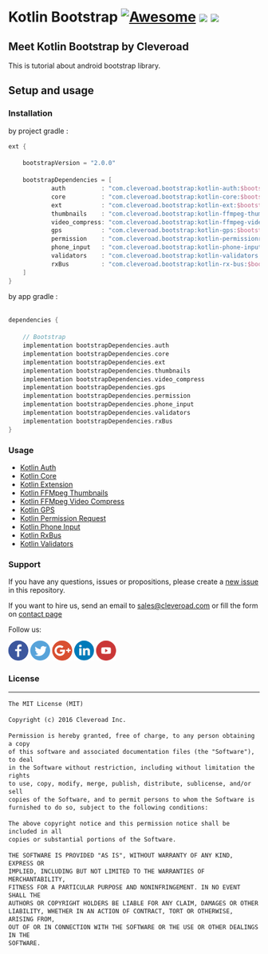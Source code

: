 # Kotlin Bootstrap [![Awesome](https://cdn.rawgit.com/sindresorhus/awesome/d7305f38d29fed78fa85652e3a63e154dd8e8829/media/badge.svg)](https://github.com/sindresorhus/awesome) <img src="https://www.cleveroad.com/public/comercial/label-android.svg" height="19"> <a href="https://www.cleveroad.com/?utm_source=github&utm_medium=label&utm_campaign=contacts"><img src="https://www.cleveroad.com/public/comercial/label-cleveroad.svg" height="19"></a>

## Meet Kotlin Bootstrap by Cleveroad

This is tutorial about android bootstrap library.

## Setup and usage
### Installation
by project gradle :
```groovy
ext {

    bootstrapVersion = "2.0.0"

    bootstrapDependencies = [
            auth          : "com.cleveroad.bootstrap:kotlin-auth:$bootstrapVersion",
            core          : "com.cleveroad.bootstrap:kotlin-core:$bootstrapVersion",
            ext           : "com.cleveroad.bootstrap:kotlin-ext:$bootstrapVersion"
            thumbnails    : "com.cleveroad.bootstrap:kotlin-ffmpeg-thumbnails:$bootstrapVersion"
            video_compress: "com.cleveroad.bootstrap:kotlin-ffmpeg-video-compress:$bootstrapVersion"
            gps           : "com.cleveroad.bootstrap:kotlin-gps:$bootstrapVersion"
            permission    : "com.cleveroad.bootstrap:kotlin-permissionrequest:$bootstrapVersion"
            phone_input   : "com.cleveroad.bootstrap:kotlin-phone-input:$bootstrapVersion"
            validators    : "com.cleveroad.bootstrap:kotlin-validators:$bootstrapVersion",
            rxBus         : "com.cleveroad.bootstrap:kotlin-rx-bus:$bootstrapVersion",
    ]
}
```

by app gradle :
```groovy

dependencies {

    // Bootstrap
    implementation bootstrapDependencies.auth
    implementation bootstrapDependencies.core
    implementation bootstrapDependencies.ext
    implementation bootstrapDependencies.thumbnails
    implementation bootstrapDependencies.video_compress
    implementation bootstrapDependencies.gps
    implementation bootstrapDependencies.permission
    implementation bootstrapDependencies.phone_input
    implementation bootstrapDependencies.validators
    implementation bootstrapDependencies.rxBus
}
```

### Usage ###

- [Kotlin Auth]
- [Kotlin Core]
- [Kotlin Extension]
- [Kotlin FFMpeg Thumbnails]
- [Kotlin FFMpeg Video Compress]
- [Kotlin GPS]
- [Kotlin Permission Request]
- [Kotlin Phone Input]
- [Kotlin RxBus]
- [Kotlin Validators]

### Support ###
If you have any questions, issues or propositions, please create a <a href="../../issues/new">new issue</a> in this repository.

If you want to hire us, send an email to sales@cleveroad.com or fill the form on <a href="https://www.cleveroad.com/contact">contact page</a>

Follow us:

[![Awesome](/images/social/facebook.png)](https://www.facebook.com/cleveroadinc/)   [![Awesome](/images/social/twitter.png)](https://twitter.com/cleveroadinc)   [![Awesome](/images/social/google.png)](https://plus.google.com/+CleveroadInc)   [![Awesome](/images/social/linkedin.png)](https://www.linkedin.com/company/cleveroad-inc-)   [![Awesome](/images/social/youtube.png)](https://www.youtube.com/channel/UCFNHnq1sEtLiy0YCRHG2Vaw)
<br/>

### License ###
* * *
    The MIT License (MIT)
    
    Copyright (c) 2016 Cleveroad Inc.
    
    Permission is hereby granted, free of charge, to any person obtaining a copy
    of this software and associated documentation files (the "Software"), to deal
    in the Software without restriction, including without limitation the rights
    to use, copy, modify, merge, publish, distribute, sublicense, and/or sell
    copies of the Software, and to permit persons to whom the Software is
    furnished to do so, subject to the following conditions:
    
    The above copyright notice and this permission notice shall be included in all
    copies or substantial portions of the Software.
    
    THE SOFTWARE IS PROVIDED "AS IS", WITHOUT WARRANTY OF ANY KIND, EXPRESS OR
    IMPLIED, INCLUDING BUT NOT LIMITED TO THE WARRANTIES OF MERCHANTABILITY,
    FITNESS FOR A PARTICULAR PURPOSE AND NONINFRINGEMENT. IN NO EVENT SHALL THE
    AUTHORS OR COPYRIGHT HOLDERS BE LIABLE FOR ANY CLAIM, DAMAGES OR OTHER
    LIABILITY, WHETHER IN AN ACTION OF CONTRACT, TORT OR OTHERWISE, ARISING FROM,
    OUT OF OR IN CONNECTION WITH THE SOFTWARE OR THE USE OR OTHER DEALINGS IN THE
    SOFTWARE.

[Kotlin Auth]: /kotlin-auth
[Kotlin Core]: /kotlin-core
[Kotlin Extension]: /kotlin-ext
[Kotlin FFMpeg Thumbnails]: /kotlin-ffmpeg-thumbnails
[Kotlin FFMpeg Video Compress]: /kotlin-ffmpeg-video-compress
[Kotlin GPS]: /kotlin-gps
[Kotlin Permission Request]: /kotlin-permissionrequest
[Kotlin Phone Input]: /kotlin-phone-input
[Kotlin RxBus]: /kotlin-rx-bus
[Kotlin Validators]: /kotlin-validators